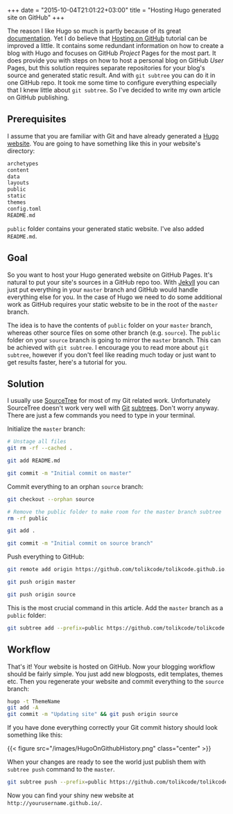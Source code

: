 +++
date = "2015-10-04T21:01:22+03:00"
title = "Hosting Hugo generated site on GitHub"
+++

The reason I like Hugo so much is partly because of its great [documentation](http://gohugo.io/overview/introduction/). Yet I do believe that  [Hosting on GitHub](http://gohugo.io/tutorials/github-pages-blog/) tutorial can be improved a little. It contains some redundant information on how to create a blog with Hugo and focuses on GitHub *Project* Pages for the most part. It does provide you with steps on how to host a personal blog on GitHub *User* Pages, but this solution requires separate repositories for your blog's source and generated static result. And with `git subtree` you can do it in one GitHub repo. It took me some time to configure everything especially that I knew little about `git subtree`. So I've decided to write my own article on GitHub publishing.

## Prerequisites

I assume that you are familiar with Git and have already generated a [Hugo website](https://gohugo.io/overview/quickstart/).
You are going to have something like this in your website's directory:

~~~ bash
archetypes
content
data
layouts
public
static
themes
config.toml
README.md
~~~

`public` folder contains your generated static website. I've also added `README.md`.

## Goal
So you want to host your Hugo generated website on GitHub Pages. It's natural to put your site's sources in a GitHub repo too.
With [Jekyll](https://jekyllrb.com/) you can just put everything in your `master` branch and GitHub would handle everything else for you.
In the case of Hugo we need to do some additional work as GitHub requires your static website to be in the root of the `master` branch.

The idea is to have the contents of `public` folder on your `master` branch, whereas other source files on some other branch (e.g. `source`). The `public` folder on your `source` branch is going to mirror the `master` branch. This can be achieved with `git subtree`. I encourage you to read more about `git subtree`, however if you don't feel like reading much today or just want to get results faster, here's a tutorial for you.

## Solution

I usually use [SourceTree](https://www.sourcetreeapp.com/) for most of my Git related work. Unfortunately SourceTree doesn't work very well with [Git](https://jira.atlassian.com/browse/SRCTREEWIN-1643) [subtrees](https://jira.atlassian.com/browse/SRCTREEWIN-1819). Don't worry anyway. There are just a few commands you need to type in your terminal.

Initialize the `master` branch:

~~~ bash
# Unstage all files
git rm -rf --cached .

git add README.md

git commit -m "Initial commit on master"
~~~

Commit everything to an orphan `source` branch:

~~~ bash
git checkout --orphan source

# Remove the public folder to make room for the master branch subtree
rm -rf public

git add .

git commit -m "Initial commit on source branch"
~~~

Push everything to GitHub:

~~~ bash
git remote add origin https://github.com/tolikcode/tolikcode.github.io.

git push origin master

git push origin source
~~~

This is the most crucial command in this article. Add the `master` branch as a `public` folder:

~~~ bash
git subtree add --prefix=public https://github.com/tolikcode/tolikcode.github.io.git master --squash
~~~

## Workflow

That's it! Your website is hosted on GitHub. Now your blogging workflow should be fairly simple. You just add new blogposts, edit templates, themes etc. Then you regenerate your website and commit everything to the `source` branch:
~~~ bash
hugo -t ThemeName
git add -A
git commit -m "Updating site" && git push origin source
~~~

If you have done everything correctly your Git commit history should look something like this:

{{< figure src="/images/HugoOnGithubHistory.png" class="center" >}}

When your changes are ready to see the world just publish them with `subtree push` command to the `master`.
~~~ bash
git subtree push --prefix=public https://github.com/tolikcode/tolikcode.github.io.git master
~~~

Now you can find your shiny new website at `http://yourusername.github.io/`.